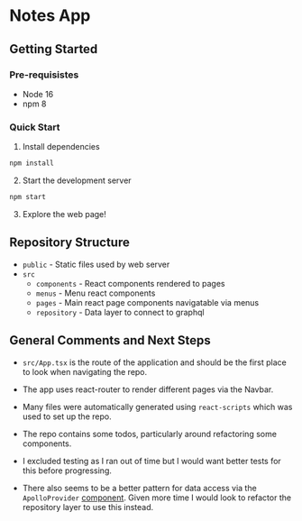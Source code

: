# Notes App

## Getting Started

### Pre-requisistes

- Node 16
- npm 8

### Quick Start

1. Install dependencies

```bash
npm install
```

2. Start the development server

```bash
npm start
```

3. Explore the web page!

## Repository Structure

- `public` - Static files used by web server
- `src`
  - `components` - React components rendered to pages
  - `menus` - Menu react components
  - `pages` - Main react page components navigatable via menus
  - `repository` - Data layer to connect to graphql

## General Comments and Next Steps

- `src/App.tsx` is the route of the application and should be the first place to look when navigating the repo.

- The app uses react-router to render different pages via the Navbar.

- Many files were automatically generated using `react-scripts` which was used to set up the repo.

- The repo contains some todos, particularly around refactoring some components.

- I excluded testing as I ran out of time but I would want better tests for this before progressing.

- There also seems to be a better pattern for data access via the `ApolloProvider` [component](https://www.apollographql.com/docs/react/get-started/#step-4-connect-your-client-to-react). Given more time I would look to refactor the repository layer to use this instead.